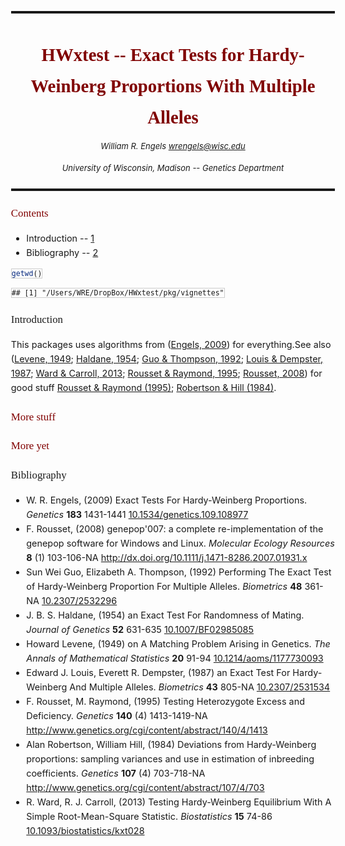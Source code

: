 <!--
%\VignetteEngine{knitr}
%\VignetteIndexEntry{HWxtest}
-->






<STYLE type="text/css">
  h1,h2,h3,h4,h5 { 
    font-family: palatino, georgia, serif;
    color: Maroon;
  }
    h1, h6{
    text-align: center;
  }
  h1{line-height: 50px}
  body{
    font-size: 0.9em;
    line-height: 23px;
  }
  h3{
  font-weight: normal;
  }
  h6{
        font-size: 0.9em;
        font-weight: normal;
        line-height: 5px;      
   }
   hr{
     border-top-style: solid;
     border-top-width: medium;
   }
  code {
    font-size: 80%;
    line-height: 140%;
    border: 1px solid #ccc;
  }
   @media print{
  hr { 
      visibility: inherit;
      page-break-before: auto;
    }
   }
 </STYLE>


* * *
HWxtest -- Exact Tests for Hardy-Weinberg Proportions With Multiple Alleles
========================================================

###### William R. Engels  <wrengels@wisc.edu>  
###### University of Wisconsin, Madison -- Genetics Department
* * *
### Contents
* Introduction -- [1](#intro)
* Bibliography -- [2](#bib)

```r
getwd()
```

```
## [1] "/Users/WRE/DropBox/HWxtest/pkg/vignettes"
```


### <a name="intro">Introduction</a>
This packages uses algorithms from (<a href="http://dx.doi.org/10.1534/genetics.109.108977">Engels, 2009</a>) for everything.See also (<a href="http://dx.doi.org/10.1214/aoms/1177730093">Levene, 1949</a>; <a href="http://dx.doi.org/10.1007/BF02985085">Haldane, 1954</a>; <a href="http://dx.doi.org/10.2307/2532296">Guo & Thompson, 1992</a>; <a href="http://dx.doi.org/10.2307/2531534">Louis & Dempster, 1987</a>; <a href="http://dx.doi.org/10.1093/biostatistics/kxt028">Ward & Carroll, 2013</a>; <a href="http://www.genetics.org/cgi/content/abstract/140/4/1413">Rousset & Raymond, 1995</a>; <a href="http://dx.doi.org/10.1111/j.1471-8286.2007.01931.x">Rousset, 2008</a>) for good stuff <a href="http://www.genetics.org/cgi/content/abstract/140/4/1413">Rousset & Raymond (1995)</a>; <a href="http://www.genetics.org/cgi/content/abstract/107/4/703">Robertson & Hill (1984)</a>.

### More stuff

### More yet

### <a name="bib">Bibliography</a>

- W. R. Engels,   (2009) Exact Tests For Hardy-Weinberg Proportions.  <em>Genetics</em>  <strong>183</strong>  1431-1441  <a href="http://dx.doi.org/10.1534/genetics.109.108977">10.1534/genetics.109.108977</a>
- F. Rousset,   (2008) genepop'007: a complete re-implementation of the genepop software for Windows and Linux.  <em>Molecular Ecology Resources</em>  <strong>8</strong>  (1)   103-106-NA  <a href="http://dx.doi.org/10.1111/j.1471-8286.2007.01931.x">http://dx.doi.org/10.1111/j.1471-8286.2007.01931.x</a>
- Sun Wei Guo, Elizabeth A. Thompson,   (1992) Performing The Exact Test of Hardy-Weinberg Proportion For Multiple Alleles.  <em>Biometrics</em>  <strong>48</strong>  361-NA  <a href="http://dx.doi.org/10.2307/2532296">10.2307/2532296</a>
- J. B. S. Haldane,   (1954) an Exact Test For Randomness of Mating.  <em>Journal of Genetics</em>  <strong>52</strong>  631-635  <a href="http://dx.doi.org/10.1007/BF02985085">10.1007/BF02985085</a>
- Howard Levene,   (1949) on A Matching Problem Arising in Genetics.  <em>The Annals of Mathematical Statistics</em>  <strong>20</strong>  91-94  <a href="http://dx.doi.org/10.1214/aoms/1177730093">10.1214/aoms/1177730093</a>
- Edward J. Louis, Everett R. Dempster,   (1987) an Exact Test For Hardy-Weinberg And Multiple Alleles.  <em>Biometrics</em>  <strong>43</strong>  805-NA  <a href="http://dx.doi.org/10.2307/2531534">10.2307/2531534</a>
- F. Rousset, M. Raymond,   (1995) Testing Heterozygote Excess and Deficiency.  <em>Genetics</em>  <strong>140</strong>  (4)   1413-1419-NA  <a href="http://www.genetics.org/cgi/content/abstract/140/4/1413">http://www.genetics.org/cgi/content/abstract/140/4/1413</a>
- Alan Robertson, William Hill,   (1984) Deviations from Hardy-Weinberg proportions: sampling variances and use in estimation of inbreeding coefficients.  <em>Genetics</em>  <strong>107</strong>  (4)   703-718-NA  <a href="http://www.genetics.org/cgi/content/abstract/107/4/703">http://www.genetics.org/cgi/content/abstract/107/4/703</a>
- R. Ward, R. J. Carroll,   (2013) Testing Hardy-Weinberg Equilibrium With A Simple Root-Mean-Square Statistic.  <em>Biostatistics</em>  <strong>15</strong>  74-86  <a href="http://dx.doi.org/10.1093/biostatistics/kxt028">10.1093/biostatistics/kxt028</a>


